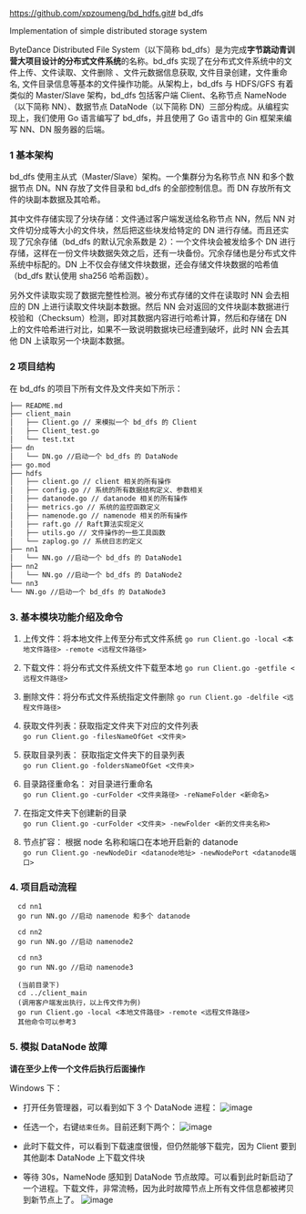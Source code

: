 https://github.com/xpzoumeng/bd_hdfs.git# bd_dfs

Implementation of simple distributed storage system

ByteDance Distributed File System（以下简称 bd_dfs）是为完成**字节跳动青训营大项目设计的分布式文件系统**的名称。bd_dfs 实现了在分布式文件系统中的文件上传、文件读取、文件删除 、文件元数据信息获取, 文件目录创建，文件重命名, 文件目录信息等基本的文件操作功能。从架构上，bd_dfs 与 HDFS/GFS 有着类似的 Master/Slave 架构，bd_dfs 包括客户端 Client、名称节点 NameNode（以下简称 NN）、数据节点 DataNode（以下简称 DN）三部分构成。从编程实现上，我们使用 Go 语言编写了 bd_dfs，并且使用了 Go 语言中的 Gin 框架来编写 NN、DN 服务器的后端。

### 1 基本架构

bd_dfs 使用主从式（Master/Slave）架构。一个集群分为名称节点 NN 和多个数据节点 DN。NN 存放了文件目录和 bd_dfs 的全部控制信息。而 DN 存放所有文件的块副本数据及其哈希。

其中文件存储实现了分块存储：文件通过客户端发送给名称节点 NN，然后 NN 对文件切分成等大小的文件块，然后把这些块发给特定的 DN 进行存储。而且还实现了冗余存储（bd_dfs 的默认冗余系数是 2）：一个文件块会被发给多个 DN 进行存储，这样在一份文件块数据失效之后，还有一块备份。冗余存储也是分布式文件系统中标配的。DN 上不仅会存储文件块数据，还会存储文件块数据的哈希值（bd_dfs 默认使用 sha256 哈希函数）。

另外文件读取实现了数据完整性检测。被分布式存储的文件在读取时 NN 会去相应的 DN 上进行读取文件块副本数据。然后 NN 会对返回的文件块副本数据进行校验和（Checksum）检测，即对其数据内容进行哈希计算，然后和存储在 DN 上的文件哈希进行对比，如果不一致说明数据块已经遭到破坏，此时 NN 会去其他 DN 上读取另一个块副本数据。

### 2 项目结构

在 bd_dfs 的项目下所有文件及文件夹如下所示：

```markdown
├── README.md
├── client_main
│   ├── Client.go // 来模拟一个 bd_dfs 的 Client
│   ├── Client_test.go
│   └── test.txt
├── dn
│   └── DN.go //启动一个 bd_dfs 的 DataNode
├── go.mod
├── hdfs
│   ├── client.go // client 相关的所有操作
│   ├── config.go // 系统的所有数据结构定义、参数相关
│   ├── datanode.go // datanode 相关的所有操作
│   ├── metrics.go // 系统的监控函数定义
│   ├── namenode.go // namenode 相关的所有操作
│   ├── raft.go // Raft算法实现定义
│   ├── utils.go // 文件操作的一些工具函数
│   └── zaplog.go // 系统日志的定义
├── nn1
│   └── NN.go //启动一个 bd_dfs 的 DataNode1
├── nn2
│   └── NN.go //启动一个 bd_dfs 的 DataNode2
└── nn3
└── NN.go //启动一个 bd_dfs 的 DataNode3
```

### 3. 基本模块功能介绍及命令

1. 上传文件：将本地文件上传至分布式文件系统
   `go run Client.go -local <本地文件路径> -remote <远程文件路径>`

2. 下载文件：将分布式文件系统文件下载至本地
   `go run Client.go -getfile <远程文件路径>`

3. 删除文件：将分布式文件系统指定文件删除
   `go run Client.go -delfile <远程文件路径>`

4. 获取文件列表：获取指定文件夹下对应的文件列表  
   `go run Client.go -filesNameOfGet <文件夹>`
5. 获取目录列表： 获取指定文件夹下的目录列表  
   `go run Client.go -foldersNameOfGet <文件夹>`
6. 目录路径重命名： 对目录进行重命名  
   `go run Client.go -curFolder <文件夹路径> -reNameFolder <新命名>`
7. 在指定文件夹下创建新的目录  
   `go run Client.go -curFolder <文件夹> -newFolder <新的文件夹名称>`
8. 节点扩容： 根据 node 名称和端口在本地开启新的 datanode  
   `go run Client.go -newNodeDir <datanode地址> -newNodePort <datanode端口>`

### 4. 项目启动流程

```
  cd nn1
  go run NN.go //启动 namenode 和多个 datanode

  cd nn2
  go run NN.go //启动 namenode2

  cd nn3
  go run NN.go //启动 namenode3

  (当前目录下)
  cd ../client_main
  (调用客户端发出执行，以上传文件为例)
  go run Client.go -local <本地文件路径> -remote <远程文件路径>
  其他命令可以参考3

```

### 5. 模拟 DataNode 故障

**请在至少上传一个文件后执行后面操作**

Windows 下：

- 打开任务管理器，可以看到如下 3 个 DataNode 进程：
  ![image](https://github.com/OOOOlh/bd_dfs/blob/main/image/windows_datanode1.png)
- 任选一个，右键`结束任务`。目前还剩下两个：
  ![image](https://github.com/OOOOlh/bd_dfs/blob/main/image/windows_datanode2.png)
- 此时下载文件，可以看到下载速度很慢，但仍然能够下载完，因为 Client 要到其他副本 DataNode 上下载文件块

- 等待 30s，NameNode 感知到 DataNode 节点故障。可以看到此时新启动了一个进程。下载文件，非常流畅，因为此时故障节点上所有文件信息都被拷贝到新节点上了。
  ![image](https://github.com/OOOOlh/bd_dfs/blob/main/image/windows_datanode3.png)

